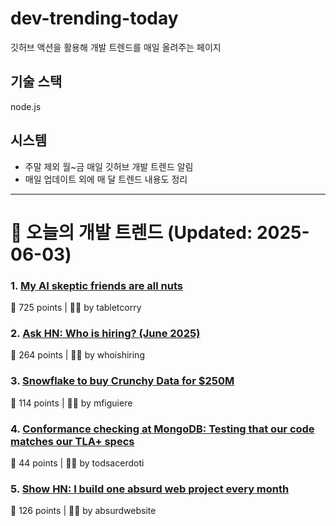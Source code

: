 # dev-trending-today
깃허브 액션을 활용해 개발 트렌드를 매일 올려주는 페이지

## 기술 스택
node.js
## 시스템
- 주말 제외 월~금 매일 깃허브 개발 트렌드 알림
- 매일 업데이트 외에 매 달 트렌드 내용도 정리
---

# 📰 오늘의 개발 트렌드 (Updated: 2025-06-03)

### 1. [My AI skeptic friends are all nuts](https://fly.io/blog/youre-all-nuts/)
💬 725 points | 🧑‍💻 by tabletcorry

### 2. [Ask HN: Who is hiring? (June 2025)](https://news.ycombinator.com/item?id=44159528)
💬 264 points | 🧑‍💻 by whoishiring

### 3. [Snowflake to buy Crunchy Data for $250M](https://www.wsj.com/articles/snowflake-to-buy-crunchy-data-for-250-million-233543ab)
💬 114 points | 🧑‍💻 by mfiguiere

### 4. [Conformance checking at MongoDB: Testing that our code matches our TLA+ specs](https://www.mongodb.com/blog/post/engineering/conformance-checking-at-mongodb-testing-our-code-matches-our-tla-specs)
💬 44 points | 🧑‍💻 by todsacerdoti

### 5. [Show HN: I build one absurd web project every month](https://absurd.website)
💬 126 points | 🧑‍💻 by absurdwebsite

